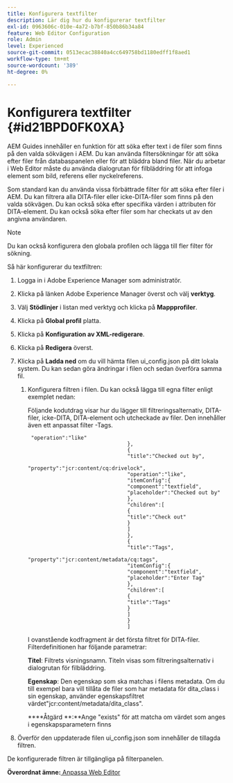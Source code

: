 ```yaml
---
title: Konfigurera textfilter
description: Lär dig hur du konfigurerar textfilter
exl-id: 0963606c-010e-4a72-b7bf-850b86b34a84
feature: Web Editor Configuration
role: Admin
level: Experienced
source-git-commit: 0513ecac38840a4cc649758bd1180edff1f8aed1
workflow-type: tm+mt
source-wordcount: '389'
ht-degree: 0%

---
```


# Konfigurera textfilter {#id21BPD0FK0XA}

AEM Guides innehåller en funktion för att söka efter text i de filer som finns på den valda sökvägen i AEM. Du kan använda filtersökningar för att söka efter filer från databaspanelen eller för att bläddra bland filer. När du arbetar i Web Editor måste du använda dialogrutan för filbläddring för att infoga element som bild, referens eller nyckelreferens.

Som standard kan du använda vissa förbättrade filter för att söka efter filer i AEM. Du kan filtrera alla DITA-filer eller icke-DITA-filer som finns på den valda sökvägen. Du kan också söka efter specifika värden i attributen för DITA-element. Du kan också söka efter filer som har checkats ut av den angivna användaren.

>[!NOTE]
>
> Du kan också konfigurera den globala profilen och lägga till fler filter för sökning.

Så här konfigurerar du textfiltren:

1. Logga in i Adobe Experience Manager som administratör.
1. Klicka på länken Adobe Experience Manager överst och välj **verktyg**.
1. Välj **Stödlinjer** i listan med verktyg och klicka på **Mappprofiler**.
1. Klicka på **Global profil** platta.
1. Klicka på **Konfiguration av XML-redigerare**.
1. Klicka på **Redigera** överst.
1. Klicka på **Ladda ned** om du vill hämta filen ui\_config.json på ditt lokala system. Du kan sedan göra ändringar i filen och sedan överföra samma fil.
   1. Konfigurera filtren i filen. Du kan också lägga till egna filter enligt exemplet nedan:

      Följande kodutdrag visar hur du lägger till filtreringsalternativ, DITA-filer, icke-DITA, DITA-element och utcheckade av filer. Den innehåller även ett anpassat filter -Tags.

      ```
       "operation":"like"
                                      },
                                      {
                                      "title":"Checked out by",
                                      "property":"jcr:content/cq:drivelock",
                                      "operation":"like",
                                      "itemConfig":{
                                      "component":"textfield",
                                      "placeholder":"Checked out by"
                                      },
                                      "children":[
                                      {
                                      "title":"Check out"
                                      }
                                      ]
                                      },
                                      {
                                      "title":"Tags",
                                      "property":"jcr:content/metadata/cq:tags",
                                      "itemConfig":{
                                      "component":"textfield",
                                      "placeholder":"Enter Tag"
                                      },
                                      "children":[
                                      {
                                      "title":"Tags"
                                      }
                                      ]
                                      }
                                      ]
      ```

      I ovanstående kodfragment är det första filtret för DITA-filer. Filterdefinitionen har följande parametrar:

      ****Titel****: Filtrets visningsnamn. Titeln visas som filtreringsalternativ i dialogrutan för filbläddring.

      ****Egenskap****: Den egenskap som ska matchas i filens metadata. Om du till exempel bara vill tillåta de filer som har metadata för dita\_class i sin egenskap, använder egenskapsfiltret värdet&quot;jcr:content/metadata/dita\_class&quot;.

      ****Åtgärd **:**Ange &quot;exists&quot; för att matcha om värdet som anges i egenskapsparametern finns

1. Överför den uppdaterade filen ui\_config.json som innehåller de tillagda filtren.

De konfigurerade filtren är tillgängliga på filterpanelen.

**Överordnat ämne:**[ Anpassa Web Editor](conf-web-editor.md)

